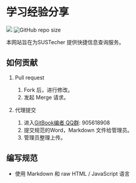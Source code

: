 # 学习经验分享
[![](https://github.com/sustc/sustc.github.io/workflows/Node-CI/badge.svg)](https://github.com/sustc/sustc.github.io/actions) ![GitHub repo size](https://img.shields.io/github/repo-size/sustc/sustc.github.io.svg)

本网站旨在为SUSTecher 提供快捷信息查询服务。

## 如何贡献
1. Pull request
    1. Fork 后，进行修改。
    2. 发起 Merge 请求。

2. 代理提交
    1. 进入[GitBook编者 QQ群](https://jq.qq.com/?_wv=1027&k=5D8EgDF): 905618908
    2. 提交规范的Word，Markdown 文件给管理员。
    3. 管理员整理上传。

## 编写规范

* 使用 Markdown 和 raw HTML / JavaScript 语言
